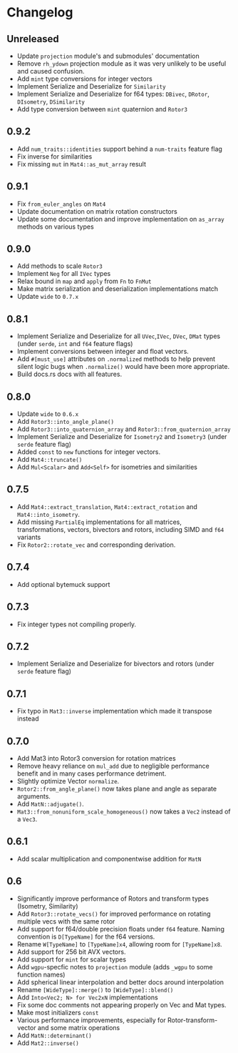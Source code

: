 # Changelog

<!-- next-header -->
## Unreleased

- Update `projection` module's and submodules' documentation
- Remove `rh_ydown` projection module as it was very unlikely to be useful and caused confusion.
- Add `mint` type conversions for integer vectors
- Implement Serialize and Deserialize for `Similarity`
- Implement Serialize and Deserialize for f64 types: `DBivec`, `DRotor`, `DIsometry`, `DSimilarity`
- Add type conversion between `mint` quaternion and `Rotor3`

## 0.9.2

- Add `num_traits::identities` support behind a `num-traits` feature flag
- Fix inverse for similarities
- Fix missing `mut` in `Mat4::as_mut_array` result

## 0.9.1

- Fix `from_euler_angles` on `Mat4`
- Update documentation on matrix rotation constructors
- Update some documentation and improve implementation on
`as_array` methods on various types

## 0.9.0

- Add methods to scale `Rotor3`
- Implement `Neg` for all `IVec` types
- Relax bound in `map` and `apply` from `Fn` to `FnMut`
- Make matrix serialization and deserialization implementations match
- Update `wide` to `0.7.x`

## 0.8.1

- Implement Serialize and Deserialize for all `UVec`,`IVec`, `DVec`, `DMat` types
  (under `serde`, `int` and `f64` feature flags)
- Implement conversions between integer and float vectors.
- Add `#[must_use]` attributes on `.normalized` methods to help prevent silent logic bugs when
`.normalize()` would have been more appropriate.
- Build docs.rs docs with all features.

## 0.8.0

- Update `wide` to `0.6.x`
- Add `Rotor3::into_angle_plane()`
- Add `Rotor3::into_quaternion_array` and `Rotor3::from_quaternion_array`
- Implement Serialize and Deserialize for `Isometry2` and `Isometry3` (under `serde` feature flag)
- Added `const` to `new` functions for integer vectors.
- Add `Mat4::truncate()`
- Add `Mul<Scalar>` and `Add<Self>` for isometries and similarities

## 0.7.5

- Add `Mat4::extract_translation`, `Mat4::extract_rotation` and `Mat4::into_isometry`.
- Add missing `PartialEq` implementations for all matrices, transformations, vectors, bivectors and rotors, including
  SIMD and `f64` variants
- Fix `Rotor2::rotate_vec` and corresponding derivation.

## 0.7.4

- Add optional bytemuck support

## 0.7.3

- Fix integer types not compiling properly.

## 0.7.2

- Implement Serialize and Deserialize for bivectors and rotors (under `serde` feature flag)

## 0.7.1

- Fix typo in `Mat3::inverse` implementation which made it transpose instead

## 0.7.0

- Add Mat3 into Rotor3 conversion for rotation matrices
- Remove heavy reliance on `mul_add` due to negligible performance benefit and in many cases performance detriment.
- Slightly optimize Vector `normalize`.
- `Rotor2::from_angle_plane()` now takes plane and angle as separate arguments.
- Add `MatN::adjugate()`.
- `Mat3::from_nonuniform_scale_homogeneous()` now takes a `Vec2` instead of a `Vec3`.

## 0.6.1

- Add scalar multiplication and componentwise addition for `MatN`

## 0.6

- Significantly improve performance of Rotors and transform types (Isometry, Similarity)
- Add `Rotor3::rotate_vecs()` for improved performance on rotating multiple vecs with the same rotor
- Add support for f64/double precision floats under `f64` feature. Naming convention is `D[TypeName]` for the f64
  versions.
- Rename `W[TypeName]` to `[TypeName]x4`, allowing room for `[TypeName]x8`.
- Add support for 256 bit AVX vectors.
- Add support for `mint` for scalar types
- Add `wgpu`-specfic notes to `projection` module (adds `_wgpu` to some function names)
- Add spherical linear interpolation and better docs around interpolation
- Rename `[WideType]::merge()` to `[WideType]::blend()`
- Add `Into<Vec2; N> for Vec2xN` implementations
- Fix some doc comments not appearing properly on Vec and Mat types.
- Make most initializers `const`
- Various performance improvements, especially for Rotor-transform-vector and some matrix operations
- Add `MatN::determinant()`
- Add `Mat2::inverse()`
